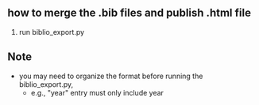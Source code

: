 ## how to merge the .bib files and publish .html file
1. run biblio_export.py


## Note
- you may need to organize the format before running the biblio_export.py, 
    - e.g., "year" entry must only include year

